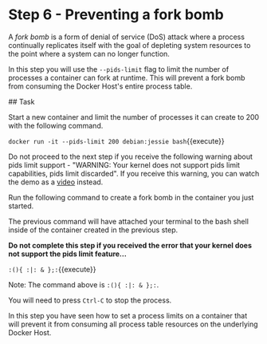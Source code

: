 # Step 6 - Preventing a fork bomb
A _fork bomb_ is a form of denial of service (DoS) attack where a process continually replicates itself with the goal of depleting system resources to the point where a system can no longer function.

In this step you will use the ``--pids-limit`` flag to limit the number of processes a container can fork at runtime. This will prevent a fork bomb from consuming the Docker Host's entire process table.


## Task

Start a new container and limit the number of processes it can create to 200 with the following command.


`docker run -it --pids-limit 200 debian:jessie bash`{{execute}}

Do not proceed to the next step if you receive the following warning about pids limit support - "WARNING: Your kernel does not support pids limit capabilities, pids limit discarded". If you receive this warning, you can watch the demo as a [video](https://asciinema.org/a/dewdpjlzom4zasdz0c0c46jt9) instead.


Run the following command to create a fork bomb in the container you just started.

The previous command will have attached your terminal to the bash shell inside of the container created in the previous step.

**Do not complete this step if you received the error that your kernel does not support the pids limit feature...**


`:(){ :|: & };:`{{execute}}

Note: The command above is ``:(){ :|: & };:``.

You will need to press `Ctrl-C` to stop the process.

In this step you have seen how to set a process limits on a container that will prevent it from consuming all process table resources on the underlying Docker Host.
